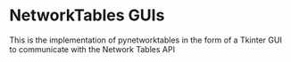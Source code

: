 # NetworkTables GUIs
This is the implementation of pynetworktables in the form of a Tkinter GUI to communicate with the Network Tables API
